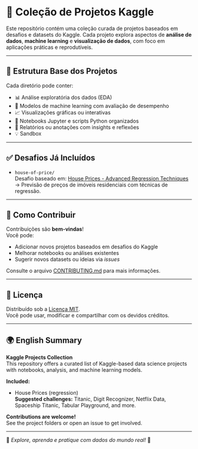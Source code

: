 # 🧠 Coleção de Projetos Kaggle

Este repositório contém uma coleção curada de projetos baseados em desafios e datasets do Kaggle. Cada projeto explora aspectos de **análise de dados**, **machine learning** e **visualização de dados**, com foco em aplicações práticas e reprodutíveis.

---

## 📁 Estrutura Base dos Projetos

Cada diretório pode conter:

- 📊 Análise exploratória dos dados (EDA)  
- 🤖 Modelos de machine learning com avaliação de desempenho  
- 📈 Visualizações gráficas ou interativas  
- 📓 Notebooks Jupyter e scripts Python organizados  
- 📝 Relatórios ou anotações com insights e reflexões  
- 💡  Sandbox
---

## ✅ Desafios Já Incluídos

- `house-of-price/`  
  Desafio baseado em: [House Prices - Advanced Regression Techniques](https://www.kaggle.com/c/house-prices-advanced-regression-techniques)  
  → Previsão de preços de imóveis residenciais com técnicas de regressão.

---
<!--
## 💡 Sugestões de Desafios Interessantes

Abaixo estão alguns desafios e datasets do Kaggle recomendados para cientistas de dados que desejam aprender, praticar ou experimentar novas técnicas:

### 🧪 Para iniciantes:

- [Titanic: Machine Learning from Disaster](https://www.kaggle.com/c/titanic)  
  Classificação binária clássica. Ideal para aprender pipeline básico de ML.

- [Digit Recognizer](https://www.kaggle.com/c/digit-recognizer)  
  Reconhecimento de dígitos manuscritos com redes neurais.

- [House Prices](https://www.kaggle.com/c/house-prices-advanced-regression-techniques)  
  Ótimo para engenharia de atributos, regressão e validação cruzada.

---

### 📊 Para prática de EDA e visualizações:

- [Netflix Movies and TV Shows](https://www.kaggle.com/datasets/shivamb/netflix-shows)  
  Análise de catálogo, tendências de lançamento, países e gêneros.

- [World Happiness Report](https://www.kaggle.com/datasets/unsdsn/world-happiness)  
  Comparações internacionais de fatores que afetam a felicidade.

---

### 🧠 Para desafios intermediários e avançados:

- [Spaceship Titanic](https://www.kaggle.com/competitions/spaceship-titanic)  
  Dataset criativo e fictício com variáveis categóricas complexas.

- [Tabular Playground Series](https://www.kaggle.com/competitions?search=tabular+playground)  
  Competição mensal com dados sintéticos, ideal para experimentar estratégias.

- [Feedback Prize - English Language Learning](https://www.kaggle.com/competitions/feedback-prize-english-language-learning)  
  Desafio de NLP com foco em avaliação textual automatizada.

--- 

-->


## 🤝 Como Contribuir

Contribuições são **bem-vindas**!  
Você pode:

- Adicionar novos projetos baseados em desafios do Kaggle  
- Melhorar notebooks ou análises existentes  
- Sugerir novos datasets ou ideias via *issues*

Consulte o arquivo [CONTRIBUTING.md](CONTRIBUTING.md) para mais informações.

---

## 📜 Licença

Distribuído sob a [Licença MIT](LICENSE).  
Você pode usar, modificar e compartilhar com os devidos créditos.

---

## 🌍 English Summary

**Kaggle Projects Collection**  
This repository offers a curated list of Kaggle-based data science projects with notebooks, analysis, and machine learning models.  

**Included:**  
- House Prices (regression)  
**Suggested challenges:** Titanic, Digit Recognizer, Netflix Data, Spaceship Titanic, Tabular Playground, and more.  

**Contributions are welcome!**  
See the project folders or open an issue to get involved.

---

📌 *Explore, aprenda e pratique com dados do mundo real!* 🚀
